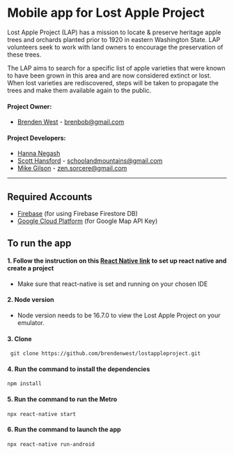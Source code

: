 # Mobile app for Lost Apple Project
Lost Apple Project (LAP) has a mission to locate & preserve heritage apple trees and orchards planted prior to 1920 in eastern Washington State. LAP volunteers seek to work with land owners to encourage the preservation of these trees. 

The LAP aims to search for a specific list of apple varieties that were known to have been grown in this area and are now considered extinct or lost. When lost varieties are rediscovered, steps will be taken to propagate the trees and make them available again to the public. 

#### Project Owner:
 - [Brenden West](https://github.com/brendenwest) - brenbob@gmail.com
#### Project Developers:
 - [Hanna Negash](https://github.com/Hanna-N9)
 - [Scott Hansford](https://github.com/zenwattage) - schoolandmountains@gmail.com
 - [Mike Gilson](https://github.com/ZenSorcere) - zen.sorcere@gmail.com
---
## Required Accounts
 - [Firebase](https://console.firebase.google.com/) (for using Firebase Firestore DB)
 - [Google Cloud Platform](https://console.cloud.google.com) (for Google Map API Key)
 
 
## To run the app

#### 1. Follow the instruction on this [React Native link](https://reactnative.dev/docs/environment-setup) to set up react native and create a project
   - Make sure that react-native is set and running on your chosen IDE

#### 2. Node version
   - Node version needs to be 16.7.0 to view the Lost Apple Project on your emulator.  

#### 3. Clone 
```shell
 git clone https://github.com/brendenwest/lostappleproject.git
```

#### 4. Run the command to install the dependencies 
    npm install
    
#### 5. Run the command to run the Metro
    npx react-native start
      
#### 6. Run the command to launch the app
    npx react-native run-android



